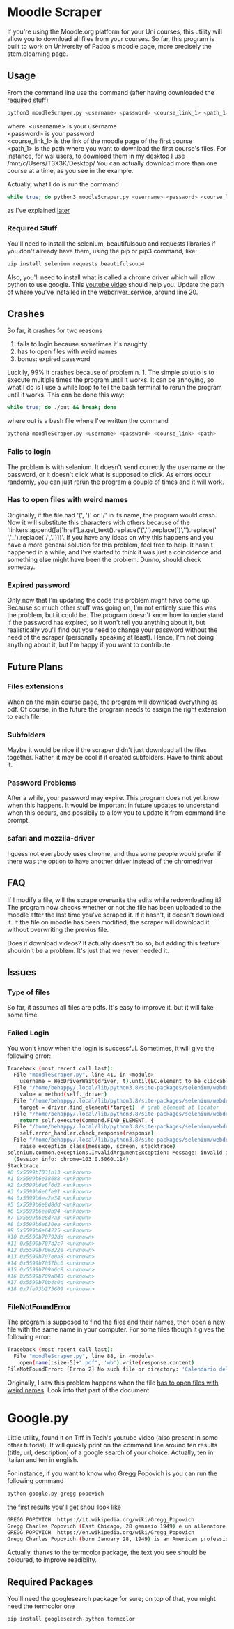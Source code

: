# Moodle Scraper
If you're using the Moodle.org platform for your Uni courses, this utility will allow you to download 
all files from your courses. So far, this program is built to work on University of Padoa's moodle page,
more precisely the stem.elearning page.

## Usage
From the command line use the command (after having downloaded the [required stuff](#required-stuff))
```bash
python3 moodleScraper.py <username> <password> <course_link_1> <path_1> <course_link_2> <path_2> ...
```
where: 
\<username\> is your username \
\<password\> is your password \
\<course_link_1\> is the link of the moodle page of the first course \
\<path_1\> is the path where you want to download the first course's files. For instance, for wsl users,
to download them in my desktop I use /mnt/c/Users/T3X3K/Desktop/
You can actually download more than one course at a time, as you see in the example.

Actually, what I do is run the command
```bash
while true; do python3 moodleScraper.py <username> <password> <course_link> <path> && break; done
```
as I've explained [later](#crashes)

### Required Stuff
You'll need to install the selenium, beautifulsoup and requests libraries if you don't already have them,
using the pip or pip3 command, like:
```bash
pip install selenium requests beautifulsoup4
```

Also, you'll need to install what is called a chrome driver which will allow python to use google. 
This [youtube video](https://www.youtube.com/watch?v=2WVxzRD6Ds4) should help you. Update the path of
where you've installed in the webdriver_service, around line 20.

## Crashes 
So far, it crashes for two reasons
1. fails to login because sometimes it's naughty
2. has to open files with weird names
3. bonus: expired password

Luckily, 99% it crashes because of problem n. 1. The simple solutio is to execute multiple times
the program until it works.
It can be annoying, so what I do is I use a while loop to tell the bash terminal to rerun the program 
until it works. This can be done this way:
```bash
while true; do ./out && break; done
```
where out is a bash file where I've written the command
```bash
python3 moodleScraper.py <username> <password> <course_link> <path>
```

### Fails to login
The problem is with selenium. It doesn't send correctly the username or the password, or it doesn't click 
what is supposed to click. As errors occur randomly, you can just rerun the program a 
couple of times and it will work.

### Has to open files with weird names
Originally, if the file had '(', ')' or '/' in its name, the program would crash. Now it will substitute this 
characters with others because of the 
`linkers.append([a['href'],a.get_text().replace('(','').replace(')','').replace(' ','_').replace('/','.')])'.
If you have any ideas on why this happens and you have a more general solution for this problem, 
feel free to help. It hasn't happened in a while, and I've started to think it was just a coincidence and
something else might have been the problem. Dunno, should check someday.

### Expired password

Only now that I'm updating the code this problem might have come up. Because so much other stuff
was going on, I'm not entirely sure this was the problem, but it could be. The program doesn't
know how to understand if the password has expired, so it won't tell you anything about it,
but realistically you'll find out you need to change your password without the need of
the scraper (personally speaking at least). Hence, I'm not doing anything about it, but I'm
happy if you want to contribute.

## Future Plans
### Files extensions
When on the main course page, the program will download everything as pdf. Of course, in the future 
the program needs to assign the right extension to each file.

### Subfolders
Maybe it would be nice if the scraper didn't just download all the files together. Rather, it may be cool
if it created subfolders. Have to think about it. 

### Password Problems
After a while, your password may expire. This program does not yet know when this happens. It would be 
important in future updates to understand when this occurs, and possibily to allow you to update it from 
command line prompt.

### safari and mozzila-driver
I guess not everybody uses chrome, and thus some people would prefer if there was the option to 
have another driver instead of the chromedriver

## FAQ

If I modify a file, will the scrape overwrite the edits while redownloading it?
The program now checks whether or not the file has been uploaded to the moodle after the last time you've
scraped it. If it hasn't, it doesn't download it. If the file on moodle has been modified, the scraper
will download it without overwriting the previus file.

Does it download videos?
It actually doesn't do so, but adding this feature shouldn't be a problem. It's just that we never needed it.

## Issues
### Type of files
So far, it assumes all files are pdfs. It's easy to improve it, but it will take some time. 

### Failed Login
You won't know when the login is successful. Sometimes, it will give the following error:
```bash
Traceback (most recent call last):
  File "moodleScraper.py", line 41, in <module>
    username = WebDriverWait(driver, t).until(EC.element_to_be_clickable(
  File "/home/behappy/.local/lib/python3.8/site-packages/selenium/webdriver/support/wait.py", line 78, in until
    value = method(self._driver)
  File "/home/behappy/.local/lib/python3.8/site-packages/selenium/webdriver/support/expected_conditions.py", line 326, in _predicate
    target = driver.find_element(*target)  # grab element at locator
  File "/home/behappy/.local/lib/python3.8/site-packages/selenium/webdriver/remote/webdriver.py", line 1248, in find_element
    return self.execute(Command.FIND_ELEMENT, {
  File "/home/behappy/.local/lib/python3.8/site-packages/selenium/webdriver/remote/webdriver.py", line 425, in execute
    self.error_handler.check_response(response)
  File "/home/behappy/.local/lib/python3.8/site-packages/selenium/webdriver/remote/errorhandler.py", line 247, in check_response
    raise exception_class(message, screen, stacktrace)
selenium.common.exceptions.InvalidArgumentException: Message: invalid argument: invalid locator
  (Session info: chrome=103.0.5060.114)
Stacktrace:
#0 0x5599b7031b13 <unknown>
#1 0x5599b6e38688 <unknown>
#2 0x5599b6e6f6d2 <unknown>
#3 0x5599b6e6fe91 <unknown>
#4 0x5599b6ea2e34 <unknown>
#5 0x5599b6e8d8dd <unknown>
#6 0x5599b6ea0b94 <unknown>
#7 0x5599b6e8d7a3 <unknown>
#8 0x5599b6e630ea <unknown>
#9 0x5599b6e64225 <unknown>
#10 0x5599b70792dd <unknown>
#11 0x5599b707d2c7 <unknown>
#12 0x5599b706322e <unknown>
#13 0x5599b707e0a8 <unknown>
#14 0x5599b7057bc0 <unknown>
#15 0x5599b709a6c8 <unknown>
#16 0x5599b709a848 <unknown>
#17 0x5599b70b4c0d <unknown>
#18 0x7fe73b275609 <unknown>
```

### FileNotFoundError
The program is supposed to find the files and their names, then open a new file with the same name in your computer. For some files though it gives the following error:
```bash
Traceback (most recent call last):
  File "moodleScraper.py", line 88, in <module>
    open(name[:size-5]+".pdf", 'wb').write(response.content)
FileNotFoundError: [Errno 2] No such file or directory: 'Calendario delle lezioni (modificato il 24/10/2022).pdf'
```
Originally, I saw this problem happens when the file [has to open files with weird names](#has-to-open-files-with-weird-names). 
Look into that part of the document.

# Google.py

Little utility, found it on Tiff in Tech's youtube video (also present in some other tutorial).
It will quickly print on the command line around ten results (title, url, description) of a google search of your choice.
Actually, ten in italian and ten in english.

For instance, if you want to know who Gregg Popovich is you can run the following command

```bash
python google.py gregg popovich
```

the first results you'll get shoul look like

```bash
GREGG POPOVICH  https://it.wikipedia.org/wiki/Gregg_Popovich
Gregg Charles Popovich (East Chicago, 28 gennaio 1949) è un allenatore di pallacanestro e dirigente sportivo statunitense di origine serba e croata, ...
GREGG POPOVICH  https://en.wikipedia.org/wiki/Gregg_Popovich
Gregg Charles Popovich (born January 28, 1949) is an American professional basketball coach and executive who is the president and head coach 
```

Actually, thanks to the termcolor package, the text you see should be coloured, to improve readibilty.

## Required Packages

You'll need the googlesearch package for sure; on top of that, you might need the termcolor one

```bash
pip install googlesearch-python termcolor
```
